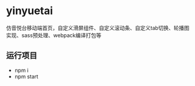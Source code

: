 # yinyuetai
仿音悦台移动端首页，自定义滑屏组件、自定义滚动条、自定义tab切换、轮播图实现、sass预处理、webpack编译打包等

## 运行项目
- npm i
- npm start
